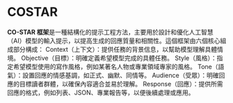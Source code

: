 # COSTAR
**CO-STAR 框架**是一種結構化的提示工程方法，主要用於設計和優化人工智慧（AI）模型的輸入提示，以提高生成的回應質量和相關性。這個框架由六個核心組成部分構成：  Context（上下文）：提供任務的背景信息，以幫助模型理解具體情境。  Objective（目標）：明確定義希望模型完成的具體任務。  Style（風格）：指定希望模型使用的寫作風格，例如某著名人物或專業領域專家的風格。  Tone（語氣）：設置回應的情感基調，如正式、幽默、同情等。  Audience（受眾）：明確回應的目標讀者群體，以確保內容適合並易於理解。  Response（回應）：提供所需回應的格式，例如列表、JSON、專業報告等，以便後續處理或應用。

